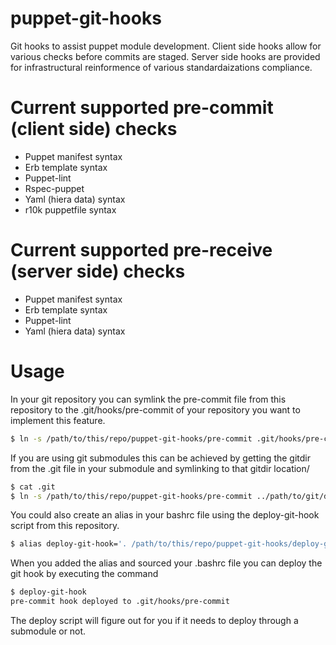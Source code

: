 puppet-git-hooks
================

Git hooks to assist puppet module development.  Client side hooks allow for various checks before commits are staged.  Server side hooks are provided for infrastructural reinformence of various standardaizations compliance.

Current supported pre-commit (client side) checks
=================================================

* Puppet manifest syntax
* Erb template syntax
* Puppet-lint
* Rspec-puppet
* Yaml (hiera data) syntax
* r10k puppetfile syntax

Current supported pre-receive (server side) checks
==================================================

* Puppet manifest syntax
* Erb template syntax
* Puppet-lint
* Yaml (hiera data) syntax

Usage
=====

In your git repository you can symlink the pre-commit file from this repository to the .git/hooks/pre-commit of your repository you want to implement this feature.

```bash
$ ln -s /path/to/this/repo/puppet-git-hooks/pre-commit .git/hooks/pre-commit
```

If you are using git submodules this can be achieved by getting the gitdir from the .git file in your submodule and symlinking to that gitdir location/

```bash
$ cat .git
$ ln -s /path/to/this/repo/puppet-git-hooks/pre-commit ../path/to/git/dir/from/previous/command/hooks/pre-commit
```

You could also create an alias in your bashrc file using the deploy-git-hook script from this repository.

```bash
$ alias deploy-git-hook='. /path/to/this/repo/puppet-git-hooks/deploy-git-hook'

```

When you added the alias and sourced your .bashrc file you can deploy the git hook by executing the command

```bash
$ deploy-git-hook
pre-commit hook deployed to .git/hooks/pre-commit
```

The deploy script will figure out for you if it needs to deploy through a submodule or not.
